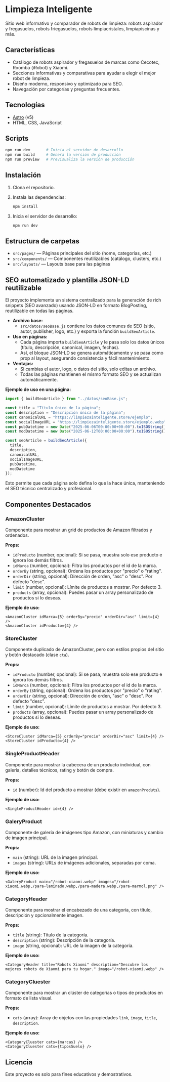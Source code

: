 # Limpieza Inteligente

Sitio web informativo y comparador de robots de limpieza: robots aspirador y fregasuelos, robots friegasuelos, robots limpiacristales, limpiapiscinas y más.

## Características

- Catálogo de robots aspirador y fregasuelos de marcas como Cecotec, Roomba (iRobot) y Xiaomi.
- Secciones informativas y comparativas para ayudar a elegir el mejor robot de limpieza.
- Diseño moderno, responsivo y optimizado para SEO.
- Navegación por categorías y preguntas frecuentes.

## Tecnologías

- [Astro](https://astro.build/) (v5)
- HTML, CSS, JavaScript

## Scripts

```bash
npm run dev       # Inicia el servidor de desarrollo
npm run build     # Genera la versión de producción
npm run preview   # Previsualiza la versión de producción
```

## Instalación

1. Clona el repositorio.
2. Instala las dependencias:

   ```bash
   npm install
   ```

3. Inicia el servidor de desarrollo:

   ```bash
   npm run dev
   ```

## Estructura de carpetas

- `src/pages/` — Páginas principales del sitio (home, categorías, etc.)
- `src/components/` — Componentes reutilizables (catálogo, clusters, etc.)
- `src/layouts/` — Layouts base para las páginas

## SEO automatizado y plantilla JSON-LD reutilizable

El proyecto implementa un sistema centralizado para la generación de rich snippets (SEO avanzado) usando JSON-LD en formato BlogPosting, reutilizable en todas las páginas.

- **Archivo base:**
  - `src/datos/seoBase.js` contiene los datos comunes de SEO (sitio, autor, publisher, logo, etc.) y exporta la función `buildSeoArticle`.
- **Uso en páginas:**
  - Cada página importa `buildSeoArticle` y le pasa solo los datos únicos (título, descripción, canonical, imagen, fechas).
  - Así, el bloque JSON-LD se genera automáticamente y se pasa como prop al layout, asegurando consistencia y fácil mantenimiento.
- **Ventajas:**
  - Si cambias el autor, logo, o datos del sitio, solo editas un archivo.
  - Todas las páginas mantienen el mismo formato SEO y se actualizan automáticamente.

**Ejemplo de uso en una página:**

```js
import { buildSeoArticle } from "../datos/seoBase.js";

const title = "Título único de la página";
const description = "Descripción única de la página";
const canonicalURL = "https://limpiezainteligente.store/ejemplo";
const socialImageURL = "https://limpiezainteligente.store/ejemplo.webp";
const pubDatetime = new Date("2025-06-06T00:00:00+00:00").toISOString();
const modDatetime = new Date("2025-06-12T00:00:00+00:00").toISOString();

const seoArticle = buildSeoArticle({
  title,
  description,
  canonicalURL,
  socialImageURL,
  pubDatetime,
  modDatetime
});
```

Esto permite que cada página solo defina lo que la hace única, manteniendo el SEO técnico centralizado y profesional.

## Componentes Destacados

### AmazonCluster

Componente para mostrar un grid de productos de Amazon filtrados y ordenados.

**Props:**
- `idProducto` (number, opcional): Si se pasa, muestra solo ese producto e ignora los demás filtros.
- `idMarca` (number, opcional): Filtra los productos por el id de la marca.
- `orderBy` (string, opcional): Ordena los productos por "precio" o "rating".
- `orderDir` (string, opcional): Dirección de orden, "asc" o "desc". Por defecto "desc".
- `limit` (number, opcional): Límite de productos a mostrar. Por defecto 3.
- `products` (array, opcional): Puedes pasar un array personalizado de productos si lo deseas.

**Ejemplo de uso:**
```astro
<AmazonCluster idMarca={5} orderBy="precio" orderDir="asc" limit={4} />
<AmazonCluster idProducto={4} />
```

### StoreCluster

Componente duplicado de AmazonCluster, pero con estilos propios del sitio y botón destacado (clase `cta`).

**Props:**
- `idProducto` (number, opcional): Si se pasa, muestra solo ese producto e ignora los demás filtros.
- `idMarca` (number, opcional): Filtra los productos por el id de la marca.
- `orderBy` (string, opcional): Ordena los productos por "precio" o "rating".
- `orderDir` (string, opcional): Dirección de orden, "asc" o "desc". Por defecto "desc".
- `limit` (number, opcional): Límite de productos a mostrar. Por defecto 3.
- `products` (array, opcional): Puedes pasar un array personalizado de productos si lo deseas.

**Ejemplo de uso:**
```astro
<StoreCluster idMarca={5} orderBy="precio" orderDir="asc" limit={4} />
<StoreCluster idProducto={4} />
```

### SingleProductHeader

Componente para mostrar la cabecera de un producto individual, con galería, detalles técnicos, rating y botón de compra.

**Props:**
- `id` (number): Id del producto a mostrar (debe existir en `amazonProduts`).

**Ejemplo de uso:**
```astro
<SingleProductHeader id={4} />
```

### GaleryProduct

Componente de galería de imágenes tipo Amazon, con miniaturas y cambio de imagen principal.

**Props:**
- `main` (string): URL de la imagen principal.
- `images` (string): URLs de imágenes adicionales, separadas por coma.

**Ejemplo de uso:**
```astro
<GaleryProduct main="/robot-xiaomi.webp" images="/robot-xiaomi.webp,/para-laminado.webp,/para-madera.webp,/para-marmol.png" />
```

### CategoryHeader

Componente para mostrar el encabezado de una categoría, con título, descripción y opcionalmente imagen.

**Props:**
- `title` (string): Título de la categoría.
- `description` (string): Descripción de la categoría.
- `image` (string, opcional): URL de la imagen de la categoría.

**Ejemplo de uso:**
```astro
<CategoryHeader title="Robots Xiaomi" description="Descubre los mejores robots de Xiaomi para tu hogar." image="/robot-xiaomi.webp" />
```

### CategoryCluester

Componente para mostrar un clúster de categorías o tipos de productos en formato de lista visual.

**Props:**
- `cats` (array): Array de objetos con las propiedades `link`, `image`, `title`, `description`.

**Ejemplo de uso:**
```astro
<CategoryCluester cats={marcas} />
<CategoryCluester cats={tiposSuelo} />
```

## Licencia

Este proyecto es solo para fines educativos y demostrativos.

